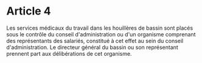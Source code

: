 # Article 4

Les services médicaux du travail dans les houillères de bassin sont placés sous le contrôle du conseil d'administration ou d'un organisme comprenant des représentants des salariés, constitué à cet effet au sein du conseil d'administration. Le directeur général du bassin ou son représentant prennent part aux délibérations de cet organisme.
